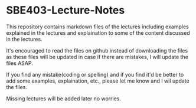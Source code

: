 # SBE403-Lecture-Notes

This repository contains markdown files of the lectures including examples explained in the lectures and explaination to some of the content discussed in the lectures.

It's encouraged to read the files on github instead of downloading the files as these files will be updated in case if there are mistakes, I will update the files ASAP.

If you find any mistake(coding or spelling) and if you find it'd be better to add some examples, explaination, etc., please let me know and I wil update the files.

Missing lectures will be added later no worries.
